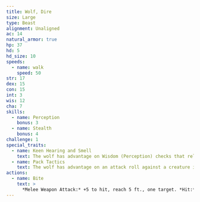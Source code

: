 ```yaml
---
title: Wolf, Dire
size: Large
type: Beast
alignment: Unaligned
ac: 14
natural_armor: true
hp: 37
hd: 5
hd_size: 10
speeds:
  - name: walk
    speed: 50
str: 17
dex: 15
con: 15
int: 3
wis: 12
cha: 7
skills:
  - name: Perception
    bonus: 3
  - name: Stealth
    bonus: 4
challenge: 1
special_traits:
  - name: Keen Hearing and Smell
    text: The wolf has advantage on Wisdom (Perception) checks that rely on hearing or smell.
  - name: Pack Tactics
    text: The wolf has advantage on an attack roll against a creature if at least one of the wolf's allies is within 5 feet of the creature and the ally isn't incapacitated.
actions:
  - name: Bite
    text: >
      *Melee Weapon Attack:* +5 to hit, reach 5 ft., one target. *Hit:* 10 (2d6 + 3) piercing damage. If the target is a creature, it must succeed on a DC 13 Strength saving throw or be knocked prone.
---
```

